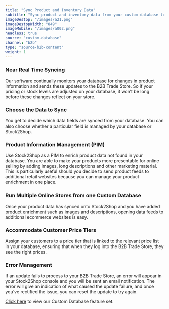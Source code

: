```yaml
---
title: "Sync Product and Inventory Data"
subtitle: "Sync product and inventory data from your custom database to the B2B Trade Store."
imageDestop: "/images/a21.png"
imageDestopWidth: "849"
imageMobile: "/images/a002.png"
headless: true
source: "custom-database"
channel: "b2b"
type: "source-b2b-content"
weight: 1
---
```


### Near Real Time Syncing
Our software continually monitors your database for changes in product information and sends these updates to the B2B Trade Store. So if your pricing or stock levels are adjusted on your database, it won’t be long before these changes reflect on your store.

### Choose the Data to Sync
You get to decide which data fields are synced from your database. You can also choose whether a particular field is managed by your database or Stock2Shop.

### Product Information Management (PIM)
Use Stock2Shop as a PIM to enrich product data not found in your database. You are able to make your products more presentable for online selling by adding images, long descriptions and other marketing material. This is particularly useful should you decide to send product feeds to additional retail websites because you can manage your product enrichment in one place.

### Run Multiple Online Stores from one Custom Database
Once your product data has synced onto Stock2Shop and you have added product enrichment such as images and descriptions, opening data feeds to additional ecommerce websites is easy.

### Accommodate Customer Price Tiers
Assign your customers to a price tier that is linked to the relevant price list in your database, ensuring that when they log into the B2B Trade Store, they see the right prices.

### Error Management
If an update fails to process to your B2B Trade Store, an error will appear in your Stock2Shop console and you will be sent an email notification. The error will give an indication of what caused the update failure, and once you’ve rectified the issue, you can reset the update to try again.

[Click here](/help/features/custom-database/ "Custom Database Features") to view our Custom Database feature set.
